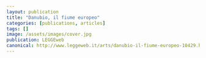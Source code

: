 ```yaml
---
layout: publication
title: "Danubio, il fiume europeo"
categories: [publications, articles]
tags: []
image: /assets/images/cover.jpg
publication: LEGGEweb
canonical: http://www.leggeweb.it/arts/danubio-il-fiume-europeo-10429.html
---
```

